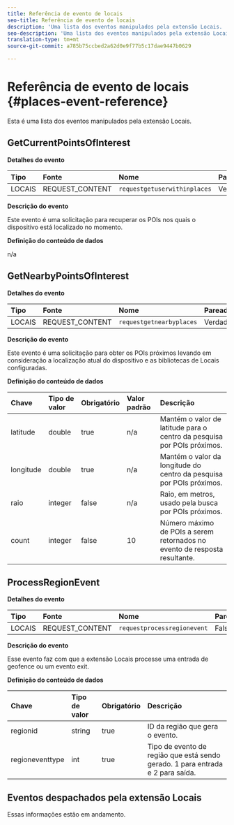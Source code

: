 ```yaml
---
title: Referência de evento de locais
seo-title: Referência de evento de locais
description: 'Uma lista dos eventos manipulados pela extensão Locais. '
seo-description: 'Uma lista dos eventos manipulados pela extensão Locais.  '
translation-type: tm+mt
source-git-commit: a785b75ccbed2a62d0e9f77b5c17dae9447b0629

---
```



# Referência de evento de locais {#places-event-reference}

Esta é uma lista dos eventos manipulados pela extensão Locais.

## GetCurrentPointsOfInterest

**Detalhes do evento**

| Tipo | Fonte | Nome | Pareado |
| :--- | :--- | :--- | :--- |
| LOCAIS | REQUEST_CONTENT | `requestgetuserwithinplaces` | Verdadeiro |

**Descrição do evento**

Este evento é uma solicitação para recuperar os POIs nos quais o dispositivo está localizado no momento.

**Definição do conteúdo de dados**

n/a

## GetNearbyPointsOfInterest

**Detalhes do evento**

| Tipo | Fonte | Nome | Pareado |
| :--- | :--- | :--- | :--- |
| LOCAIS | REQUEST_CONTENT | `requestgetnearbyplaces` | Verdadeiro |

**Descrição do evento**

Este evento é uma solicitação para obter os POIs próximos levando em consideração a localização atual do dispositivo e as bibliotecas de Locais configuradas.

**Definição do conteúdo de dados**

| Chave | Tipo de valor | Obrigatório | Valor padrão | Descrição |
| :--- | :--- | :--- | :--- | :--- |
| latitude | double | true | n/a | Mantém o valor de latitude para o centro da pesquisa por POIs próximos. |
| longitude | double | true | n/a | Mantém o valor da longitude do centro da pesquisa por POIs próximos. |
| raio | integer | false | n/a | Raio, em metros, usado pela busca por POIs próximos. |
| count | integer | false | 10 | Número máximo de POIs a serem retornados no evento de resposta resultante. |

## ProcessRegionEvent

**Detalhes do evento**

| Tipo | Fonte | Nome | Pareado |
| :--- | :--- | :--- | :--- |
| LOCAIS | REQUEST_CONTENT | `requestprocessregionevent` | Falso |

**Descrição do evento**

Esse evento faz com que a extensão Locais processe uma entrada de geofence ou um evento exit.

**Definição do conteúdo de dados**

| Chave | Tipo de valor | Obrigatório | Descrição |
| :--- | :--- | :--- | :--- |
| regionid | string | true | ID da região que gera o evento. |
| regioneventtype | int | true | Tipo de evento de região que está sendo gerado. 1 para entrada e 2 para saída. |

## Eventos despachados pela extensão Locais

Essas informações estão em andamento.

